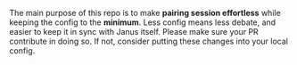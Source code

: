 The main purpose of this repo is to make **pairing session effortless**
while keeping the config to the **minimum**.
Less config means less debate, and easier to keep it in sync with Janus itself.
Please make sure your PR contribute in doing so.
If not, consider putting these changes into your local config.
